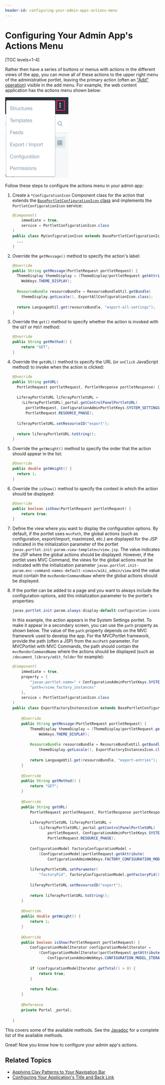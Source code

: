 ```yaml
---
header-id: configuring-your-admin-apps-actions-menu
---
```


# Configuring Your Admin App's Actions Menu

[TOC levels=1-4]

Rather then have a series of buttons or menus with actions in the different 
views of the app, you can move all of these actions to the upper right menu of 
the administrative portlet, leaving the primary action (often an 
["Add" operation](/docs/7-1/tutorials/-/knowledge_base/t/applying-the-add-button-pattern)) 
visible in the add menu. For example, the web content application has the 
actions menu shown below:

![Figure 1: The upper right ellipsis menu contains most of the actions for the app.](../../../images/actions-menu.png)

Follow these steps to configure the actions menu in your admin app:

1.  Create a `*ConfigurationIcon` Component class for the action that extends 
    the [`BasePortletConfigurationIcon` class](@platform-ref@/7.1-latest/javadocs/portal-kernel/com/liferay/portal/kernel/portlet/configuration/icon/BasePortletConfigurationIcon.html) 
    and implements the `PortletConfigurationIcon` service:
    
    ```java
    @Component(
    	immediate = true,
    	service = PortletConfigurationIcon.class
    )
    public class MyConfigurationIcon extends BasePortletConfigurationIcon {
      ...
    }
    ```

2.  Override the `getMessage()` method to specify the action's label:

    ```java
    @Override
    public String getMessage(PortletRequest portletRequest) {
      ThemeDisplay themeDisplay = (ThemeDisplay)portletRequest.getAttribute(
        WebKeys.THEME_DISPLAY);

      ResourceBundle resourceBundle = ResourceBundleUtil.getBundle(
        themeDisplay.getLocale(), ExportAllConfigurationIcon.class);

      return LanguageUtil.get(resourceBundle, "export-all-settings");
    }
    ```

3.  Override the `get()` method to specify whether the action is invoked with 
    the `GET` or `POST` method:
    
    ```java
    @Override
    public String getMethod() {
    	return "GET";
    }
    ```

4.  Override the `getURL()` method to specify the URL (or `onClick` 
    JavaScript method) to invoke when the action is clicked:

    ```java
    @Override
    public String getURL(
      PortletRequest portletRequest, PortletResponse portletResponse) {

      LiferayPortletURL liferayPortletURL =
        (LiferayPortletURL)_portal.getControlPanelPortletURL(
          portletRequest, ConfigurationAdminPortletKeys.SYSTEM_SETTINGS,
          PortletRequest.RESOURCE_PHASE);

      liferayPortletURL.setResourceID("export");

      return liferayPortletURL.toString();
    }
    ```

5.  Override the `getWeight()` method to specify the order that the action 
    should appear in the list:
    
    ```java
    @Override
    public double getWeight() {
      return 1;
    }
    ```

6.  Override the `isShow()` method to specify the context in which the action 
    should be displayed:

    ```java
    @Override
    public boolean isShow(PortletRequest portletRequest) {
    	return true;
    }
    ```

7.  Define the view where you want to display the configuration options. By 
    default, if the portlet uses `mvcPath`, the global actions (such as 
    configuration, export/import, maximized, etc.) are displayed for the JSP 
    indicated in the initialization parameter of the portlet 
    `javax.portlet.init-param.view-template=/view.jsp`. The value indicates the 
    JSP where the global actions should be displayed. However, if the portlet 
    uses MVC Command, the views for the global actions must be indicated with 
    the initialization parameter 
    `javax.portlet.init-param.mvc-command-names-default-views=/wiki_admin/view` 
    and the value must contain the `mvcRenderCommandName` where the global 
    actions should be displayed. 

8.  If the portlet can be added to a page and you want to always include the 
    configuration options, add this initialization parameter to the portlet's 
    properties:

    ```java
    javax.portlet.init-param.always-display-default-configuration-icons=true
    ```

    In this example, the action appears in the System Settings portlet. To make 
    it appear in a secondary screen, you can use the `path` property as shown 
    below. The value of the `path` property depends on the MVC framework used to 
    develop the app. For the MVCPortlet framework, provide the path 
    (often a JSP) from the `mvcPath` parameter. For MVCPortlet with MVC 
    Commands, the path should contain the `mvcRenderCommandName` where the 
    actions should be displayed (such as `/document_library/edit_folder` for 
    example):

    ```java
    @Component(
    	immediate = true,
    	property = {
    		"javax.portlet.name=" + ConfigurationAdminPortletKeys.SYSTEM_SETTINGS,
    		"path=/view_factory_instances"
    	},
    	service = PortletConfigurationIcon.class
    )
    public class ExportFactoryInstancesIcon extends BasePortletConfigurationIcon {
    
    	@Override
    	public String getMessage(PortletRequest portletRequest) {
    		ThemeDisplay themeDisplay = (ThemeDisplay)portletRequest.getAttribute(
    			WebKeys.THEME_DISPLAY);
    
    		ResourceBundle resourceBundle = ResourceBundleUtil.getBundle(
    			themeDisplay.getLocale(), ExportFactoryInstancesIcon.class);
    
    		return LanguageUtil.get(resourceBundle, "export-entries");
    	}
    
    	@Override
    	public String getMethod() {
    		return "GET";
    	}
    
    	@Override
    	public String getURL(
    		PortletRequest portletRequest, PortletResponse portletResponse) {
    
    		LiferayPortletURL liferayPortletURL =
    			(LiferayPortletURL)_portal.getControlPanelPortletURL(
    				portletRequest, ConfigurationAdminPortletKeys.SYSTEM_SETTINGS,
    				PortletRequest.RESOURCE_PHASE);
    
    		ConfigurationModel factoryConfigurationModel =
    			(ConfigurationModel)portletRequest.getAttribute(
    				ConfigurationAdminWebKeys.FACTORY_CONFIGURATION_MODEL);
    
    		liferayPortletURL.setParameter(
    			"factoryPid", factoryConfigurationModel.getFactoryPid());
    
    		liferayPortletURL.setResourceID("export");
    
    		return liferayPortletURL.toString();
    	}
    
    	@Override
    	public double getWeight() {
    		return 1;
    	}
    
    	@Override
    	public boolean isShow(PortletRequest portletRequest) {
    		ConfigurationModelIterator configurationModelIterator =
    			(ConfigurationModelIterator)portletRequest.getAttribute(
    				ConfigurationAdminWebKeys.CONFIGURATION_MODEL_ITERATOR);
    
    		if (configurationModelIterator.getTotal() > 0) {
    			return true;
    		}
    
    		return false;
    	}
    
    	@Reference
    	private Portal _portal;
    
    }
    ```

This covers some of the available methods. See the [Javadoc](@platform-ref@/7.1-latest/javadocs/portal-kernel/com/liferay/portal/kernel/portlet/configuration/icon/BasePortletConfigurationIcon.html) 
for a complete list of the available methods. 

Great! Now you know how to configure your admin app's actions. 

## Related Topics

- [Applying Clay Patterns to Your Navigation Bar](/docs/7-1/tutorials/-/knowledge_base/t/applying-clay-patterns-to-navigation)
- [Configuring Your Application's Title and Back Link](/docs/7-1/tutorials/-/knowledge_base/t/configuring-your-applications-title-and-back-link)
